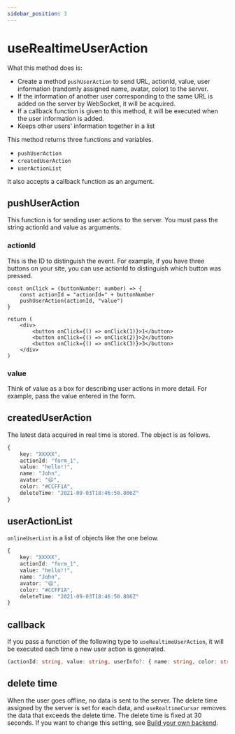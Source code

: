 ```yaml
---
sidebar_position: 3
---
```


# useRealtimeUserAction

What this method does is:

* Create a method `pushUserAction` to send URL, actionId, value, user information (randomly assigned name, avatar, color) to the server.
* If the information of another user corresponding to the same URL is added on the server by WebSocket, it will be acquired.
* If a callback function is given to this method, it will be executed when the user information is added.
* Keeps other users' information together in a list

This method returns three functions and variables.
* `pushUserAction`
* `createdUserAction`
* `userActionList`

It also accepts a callback function as an argument.

## pushUserAction
This function is for sending user actions to the server.
You must pass the string actionId and value as arguments.

### actionId
This is the ID to distinguish the event.
For example, if you have three buttons on your site, you can use actionId to distinguish which button was pressed.

```tsx
const onClick = (buttonNumber: number) => {
    const actionId = "actionId=" + buttonNumber
    pushUserAction(actionId, "value")
}

return (
    <div>
        <button onClick={() => onClick(1)}>1</button>
        <button onClick={() => onClick(2)}>2</button>
        <button onClick={() => onClick(3)}>3</button>
    </div>
)
```

### value
Think of value as a box for describing user actions in more detail.
For example, pass the value entered in the form.

## createdUserAction
The latest data acquired in real time is stored.
The object is as follows.

```ts
{
    key: "XXXXX",
    actionId: "form_1",
    value: "hello!!",
    name: "John",
    avator: "😄",
    color: "#CCFF1A",
    deleteTime: "2021-09-03T18:46:50.806Z"
}
```

## userActionList
`onlineUserList` is a list of objects like the one below.

```ts
{
    key: "XXXXX",
    actionId: "form_1",
    value: "hello!!",
    name: "John",
    avator: "😄",
    color: "#CCFF1A",
    deleteTime: "2021-09-03T18:46:50.806Z"
}
```

## callback
If you pass a function of the following type to `useRealtimeUserAction`, it will be executed each time a new user action is generated.

```ts
(actionId: string, value: string, userInfo?: { name: string, color: string, avator: string }) => void
```

## delete time

When the user goes offline, no data is sent to the server.
The delete time assigned by the server is set for each data, and `useRealtimeCursor` removes the data that exceeds the delete time.
The delete time is fixed at 30 seconds.
If you want to change this setting, see [Build your own backend](/docs/how-it-works/self-backend).

